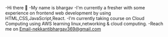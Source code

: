-Hi there 👋
-My name is bhargav
-I'm currently a fresher with some experience on frontend web development by using HTML,CSS,JavaScript,React.
-I'm currently taking course on Cloud Computing using AWS learning linux,networking & cloud computing.
-Reach me on Email-nekkantibhargav369@gmail.com
